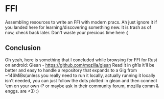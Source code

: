 # FFI
Assembling resources to write an FFI with modern pracs. Ah just ignore it if you landed here for learning/discovering something new. It is trash as of now, check back later. Don't waste your precious time here :)

## Conclusion
Oh yeah, here is something that I concluded while browsing for FFI for Rust on android: Glean - https://github.com/mozilla/glean 
Read it in gh1s it'll be better and easy to handle a repository that expands to a Gig from ~146MiBs(unless you really need to run it locally, actually running it locally isn't needed, you can just follow the dots plotted in glean and then connect 'em on your own :P or maybe ask in their community forum, mozilla comm & enggs. are <3) :) 
